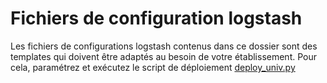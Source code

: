 # Fichiers de configuration logstash

Les fichiers de configurations logstash contenus dans ce dossier sont des templates qui doivent être adaptés au besoin de votre établissement.
Pour cela, paramétrez et exécutez le script de déploiement [deploy_univ.py](../scripts/deploy_univ.py)

